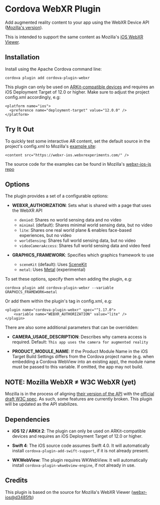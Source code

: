# Cordova WebXR Plugin

Add augmented reality content to your app using the WebXR Device API ([Mozilla's version](https://github.com/mozilla/webxr-polyfill/)).  

This is intended to support the same content as Mozilla's [iOS WebXR Viewer](https://apps.apple.com/us/app/webxr-viewer/id1295998056).


## Installation

Install using the Apache Cordova command line:

    cordova plugin add cordova-plugin-webxr

This plugin can only be used on [ARKit-compatible devices](https://www.apple.com/ios/augmented-reality/#ac-globalfooter) and requires an iOS Deployment Target of 12.0 or higher. 
Make sure to adjust the project config.xml accordingly, e.g:

    <platform name="ios">
      <preference name="deployment-target" value="12.0.0" />
    </platform>


## Try It Out

To quickly test some interactive AR content, set the default source in the project's config.xml to Mozilla's [example site](https://webxr-ios.webxrexperiments.com/):

    <content src="https://webxr-ios.webxrexperiments.com/" />

The source code for the examples can be found in Mozilla's [webxr-ios-js repo](https://github.com/MozillaReality/webxr-ios-js/tree/develop/examples)


## Options

The plugin provides a set of a configurable options:

- **WEBXR_AUTHORIZATION**: Sets what is shared with a page that uses the WebXR API
  - `denied`: Shares no world sensing data and no video
  - `minimal` (default): Shares minimal world sensing data, but no video
  - `lite`: Shares one real world plane & enables face-based experiences, but no video
  - `worldSensing`: Shares full world sensing data, but no video
  - `videoCameraAccess`: Shares full world sensing data and video feed

- **GRAPHICS_FRAMEWORK**: Specifies which graphics framework to use
  - `sceneKit` (default): Uses [SceneKit](https://developer.apple.com/scenekit/)
  - `metal`: Uses [Metal](https://developer.apple.com/metal/) (experimental)

To set these options, specify them when adding the plugin, e.g:

    cordova plugin add cordova-plugin-webxr --variable GRAPHICS_FRAMEWORK=metal

Or add them within the plugin's tag in config.xml, e.g:

    <plugin name="cordova-plugin-webxr" spec="^1.17.0">
        <variable name="WEBXR_AUTHORIZATION" value="lite" />
    </plugin>

There are also some additional parameters that can be overridden:

- **CAMERA_USAGE_DESCRIPTION**: Describes why camera access is required. Default: `This app uses the camera for augmented reality`

- **PRODUCT_MODULE_NAME**: If the Product Module Name in the iOS Target Build Settings differs from the Cordova project name (e.g. when embedding a Cordova WebView into an existing app), the module name must be passed to this variable. If omitted, the app may not build.


## NOTE: Mozilla WebXR ≠ W3C WebXR (yet)
Mozilla is in the process of aligning [their version of the API](https://github.com/mozilla/webxr-polyfill/) with the [official draft W3C spec](https://www.w3.org/TR/webxr/).
As such, some features are currently broken.
This plugin will be updated as the API stabilizes.

## Dependencies

- **iOS 12 / ARKit 2**: The plugin can only be used on ARKit-compatible devices and requires an iOS Deployment Target of 12.0 or higher. 

- **Swift 4**: The iOS source code assumes Swift 4.0. It will automatically install `cordova-plugin-add-swift-support`, if it is not already present.

- **WKWebView**: The plugin requires WKWebView. It will automatically install `cordova-plugin-wkwebview-engine`, if not already in use.


## Credits

This plugin is based on the source for Mozilla's WebXR Viewer ([webxr-ios@d3485fb](https://github.com/mozilla-mobile/webxr-ios/tree/d3485fb65fae52bcfb925cf5feeecca0f66f6f47))